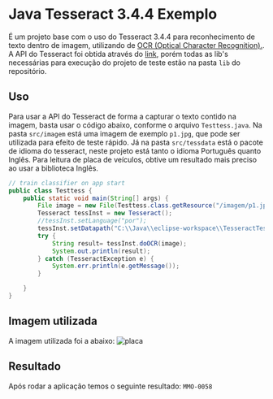 # Java Tesseract 3.4.4 Exemplo

É um projeto base com o uso do Tesseract 3.4.4 para reconhecimento de texto dentro de imagem, utilizando de [OCR (Optical Character Recognition).](https://pt.wikipedia.org/wiki/Reconhecimento_ótico_de_caracteres).
A API do Tesseract foi obtida através do [link](https://sourceforge.net/projects/tess4j/), porém todas as lib's necessárias para execução do projeto de teste estão na pasta ```lib``` do repositório.

## Uso
Para usar a API do Tesseract de forma a capturar o texto contido na imagem, basta usar o código abaixo, conforme o arquivo ```Testtess.java```.
Na pasta ```src/imagem``` está uma imagem de exemplo ```p1.jpg```, que pode ser utilizada para efeito de teste rápido. Já na pasta ```src/tessdata``` está o pacote de idioma do tesseract, neste projeto está tanto o idioma Português quanto Inglês.
Para leitura de placa de veículos, obtive um resultado mais preciso ao usar a biblioteca Inglês.

```java
// train classifier on app start
public class Testtess {
    public static void main(String[] args) {
        File image = new File(Testtess.class.getResource("/imagem/p1.jpg").getFile());
        Tesseract tessInst = new Tesseract();
        //tessInst.setLanguage("por");
        tessInst.setDatapath("C:\\Java\\eclipse-workspace\\TesseractTest\\src");
        try {
            String result= tessInst.doOCR(image);
            System.out.println(result);
        } catch (TesseractException e) {
            System.err.println(e.getMessage());
        }

    }
}
```
## Imagem utilizada
A imagem utilizada foi a abaixo:
![placa](https://github.com/slompo/Tesseract-Example/blob/master/src/imagem/p1.jpg)

## Resultado
Após rodar a aplicação temos o seguinte resultado:
``` MMO-0058 ```
